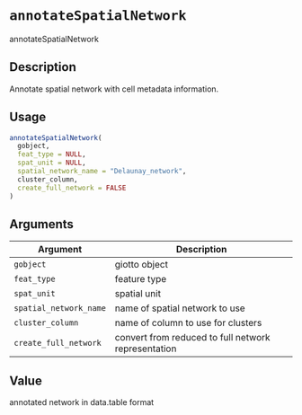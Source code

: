 # `annotateSpatialNetwork`

annotateSpatialNetwork


## Description

Annotate spatial network with cell metadata information.


## Usage

```r
annotateSpatialNetwork(
  gobject,
  feat_type = NULL,
  spat_unit = NULL,
  spatial_network_name = "Delaunay_network",
  cluster_column,
  create_full_network = FALSE
)
```


## Arguments

Argument      |Description
------------- |----------------
`gobject`     |     giotto object
`feat_type`     |     feature type
`spat_unit`     |     spatial unit
`spatial_network_name`     |     name of spatial network to use
`cluster_column`     |     name of column to use for clusters
`create_full_network`     |     convert from reduced to full network representation


## Value

annotated network in data.table format


